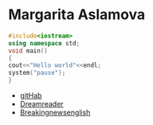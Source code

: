 Margarita Aslamova 
==================
````C++
#include<iostream>
using namespace std;
void main()
{
cout<<"Hello world"<<endl;
system("pause");
}
````
- [gitHab][1]
- [Dreamreader][2]
- [Breakingnewsenglish][3]

[1]: https://github.com/margo1198/asu_git_5203
[2]: http://dreamreader.net/
[3]: https://breakingnewsenglish.com/dictation.html